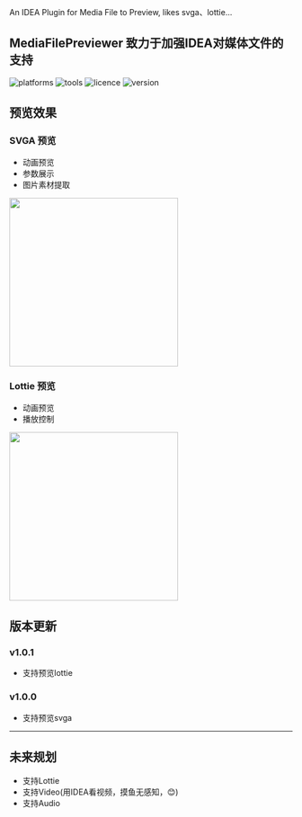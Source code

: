 <!-- Plugin description -->
An IDEA Plugin for Media File to Preview, likes svga、lottie...
<!-- Plugin description end -->

## MediaFilePreviewer 致力于加强IDEA对媒体文件的支持

![platforms](https://img.shields.io/badge/platforms-macos%20%7C%20windows%20%7C%20linux-blue) ![tools](https://img.shields.io/badge/idea-intellij_IDEA%20%7C%20AndroidStudio-blue) ![licence](https://img.shields.io/badge/licence-MIT-blue) ![version](https://img.shields.io/badge/version-v1.0.1-blue)

## 预览效果

### SVGA 预览
- 动画预览
- 参数展示
- 图片素材提取

<img src="https://cdn.jsdelivr.net/gh/YangLang116/picture_storage/svga_support.png" width="300"/>

### Lottie 预览
- 动画预览
- 播放控制

<img src="https://cdn.jsdelivr.net/gh/YangLang116/picture_storage/lottie-support.png" width="300"/>

## 版本更新

### v1.0.1
- 支持预览lottie

### v1.0.0
- 支持预览svga

---

## 未来规划
- 支持Lottie
- 支持Video(用IDEA看视频，摸鱼无感知，😊)
- 支持Audio